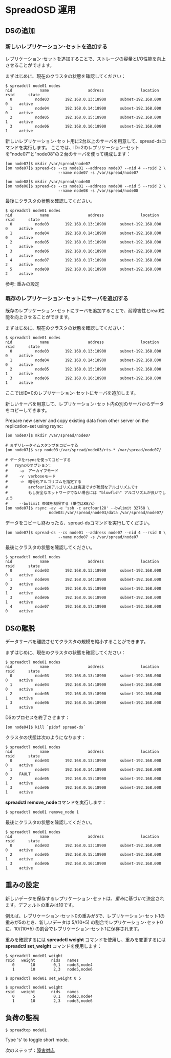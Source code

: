 SpreadOSD 運用
==============

<!--
TODO
-->

## DSの追加

### 新しいレプリケーション･セットを追加する

レプリケーション･セットを追加することで、ストレージの容量とI/O性能を向上させることができます。

まずはじめに、現在のクラスタの状態を確認してください：

    $ spreadctl node01 nodes
    nid            name                 address                location    rsid      state
      0          node03       192.168.0.13:18900      subnet-192.168.000       0     active
      1          node04       192.168.0.14:18900      subnet-192.168.000       0     active
      2          node05       192.168.0.15:18900      subnet-192.168.000       1     active
      3          node06       192.168.0.16:18900      subnet-192.168.000       1     active

新しいレプリケーション･セット用に2台以上のサーバを用意して、spread-dsコマンドを実行します。
ここでは、ID=2のレプリケーション･セットを"node07"と"node08"の２台のサーバを使って構成します：

    [on node07]$ mkdir /var/spread/node07
    [on node07]$ spread-ds --cs node01 --address node07 --nid 4 --rsid 2 \
                           --name node07 -s /var/spread/node07
    
    [on node08]$ mkdir /var/spread/node08
    [on node08]$ spread-ds --cs node01 --address node08 --nid 5 --rsid 2 \
                           --name node08 -s /var/spread/node08

最後にクラスタの状態を確認してください。

    $ spreadctl node01 nodes
    nid            name                 address                location    rsid      state
      0          node03       192.168.0.13:18900      subnet-192.168.000       0     active
      1          node04       192.168.0.14:18900      subnet-192.168.000       0     active
      2          node05       192.168.0.15:18900      subnet-192.168.000       1     active
      3          node06       192.168.0.16:18900      subnet-192.168.000       1     active
      4          node07       192.168.0.17:18900      subnet-192.168.000       2     active
      5          node08       192.168.0.18:18900      subnet-192.168.000       2     active

参考: 重みの設定


### 既存のレプリケーション･セットにサーバを追加する

既存のレプリケーション･セットにサーバを追加することで、耐障害性とread性能を向上させることができます。

まずはじめに、現在のクラスタの状態を確認してください：

    $ spreadctl node01 nodes
    nid            name                 address                location    rsid      state
      0          node03       192.168.0.13:18900      subnet-192.168.000       0     active
      1          node04       192.168.0.14:18900      subnet-192.168.000       0     active
      2          node05       192.168.0.15:18900      subnet-192.168.000       1     active
      3          node06       192.168.0.16:18900      subnet-192.168.000       1     active

ここではID=0のレプリケーション･セットにサーバを追加します。

新しいサーバを用意して、レプリケーション･セット内の別のサーバからデータをコピーしてきます。

Prepare new server and copy existing data from other server on the replication-set using rsync:

    [on node07]$ mkdir /var/spread/node07
    
    # まずリレータイムスタンプをコピーする
    [on node07]$ scp node03:/var/spread/node03/rts-* /var/spread/node07/
    
    # データをrsyncを使ってコピーする
    #   rsyncのオプション:
    #     -a  アーカイブモード
    #     -v  verboseモード
    #     -e  暗号化アルゴリズムを指定する
    #         arcfour128アルゴリズムは高速ですが脆弱なアルゴリズムです
    #         もし安全なネットワークでない場合には "blowfish" アルゴリズムが良いでしょう
    #     --bwlimit 帯域を制限する（単位はKB/s）
    [on node07]$ rsync -av -e 'ssh -c arcfour128' --bwlimit 32768 \
                       node03:/var/spread/node03/data /var/spread/node07/

データをコピーし終わったら、spread-dsコマンドを実行してください。

    [on node07]$ spread-ds --cs node01 --address node07 --nid 4 --rsid 0 \
                           --name node07 -s /var/spread/node07

最後にクラスタの状態を確認してください。

    $ spreadctl node01 nodes
    nid            name                 address                location    rsid      state
      0          node03       192.168.0.13:18900      subnet-192.168.000       0     active
      1          node04       192.168.0.14:18900      subnet-192.168.000       0     active
      2          node05       192.168.0.15:18900      subnet-192.168.000       1     active
      3          node06       192.168.0.16:18900      subnet-192.168.000       1     active
      4          node07       192.168.0.17:18900      subnet-192.168.000       0     active

<!--
TODO: See HowTo Geo-redundancy
-->


## DSの離脱

データサーバを離脱させてクラスタの規模を縮小することができます。

まずはじめに、現在のクラスタの状態を確認してください：

    $ spreadctl node01 nodes
    nid            name                 address                location    rsid      state
      0          node03       192.168.0.13:18900      subnet-192.168.000       0     active
      1          node04       192.168.0.14:18900      subnet-192.168.000       0     active
      2          node05       192.168.0.15:18900      subnet-192.168.000       1     active
      3          node06       192.168.0.16:18900      subnet-192.168.000       1     active

DSのプロセスを終了させます：

    [on node04]$ kill `pidof spread-ds`

クラスタの状態は次のようになります：

    $ spreadctl node01 nodes
    nid            name                 address                location    rsid      state
      0          node03       192.168.0.13:18900      subnet-192.168.000       0     active
      1          node04       192.168.0.14:18900      subnet-192.168.000       0     FAULT
      2          node05       192.168.0.15:18900      subnet-192.168.000       1     active
      3          node06       192.168.0.16:18900      subnet-192.168.000       1     active

**spreadctl** **remove_node**コマンドを実行します：

    $ spreadctl node01 remove_node 1

最後にクラスタの状態を確認してください。

    $ spreadctl node01 nodes
    nid            name                 address                location    rsid      state
      0          node03       192.168.0.13:18900      subnet-192.168.000       0     active
      2          node05       192.168.0.15:18900      subnet-192.168.000       1     active
      3          node06       192.168.0.16:18900      subnet-192.168.000       1     active


## 重みの設定

新しいデータを保存するレプリケーション･セットは、*重み*に基づいて決定されます。デフォルトの重みは10です。

例えば、レプリケーション･セット0の重みが5で、レプリケーション･セット1の重みが5のとき、新しいデータは 5/(10+5) の割合でレプリケーション･セット0に、10/(10+5) の割合でレプリケーション･セット1に保存されます。

重みを確認するには **spreadctl** **weight** コマンドを使用し、重みを変更するには **spreadctl** **set_weight** コマンドを使用します：

    $ spreadctl node01 weight
    rsid   weight       nids   names
       0       10        0,1   node3,node4
       1       10        2,3   node5,node6

    $ spreadctl node01 set_weight 0 5

    $ spreadctl node01 weight
    rsid   weight       nids   names
       0        5        0,1   node3,node4
       1       10        2,3   node5,node6


## 負荷の監視

<!--
TODO
-->

    $ spreadtop node01

Type 's' to toggle short mode.


<!--
## バックアップ

TODO

### バックアップするべき項目

TODO

### クラスタ情報のバックアップ

TODO

### データのバックアップ

TODO

### メタデータのバックアップ

TODO
-->


次のステップ：[障害対応](fault.ja.md)

